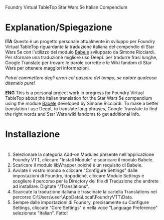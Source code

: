 Foundry Virtual TableTop Star Wars 5e Italian Compendium


# **Explanation/Spiegazione**

**ITA**
Questo è un progetto personale attualmente in sviluppo per Foundry Virtual TableTop riguardante la traduzione italiana del compendio di Star Wars 5e con l'utilizzo del modulo [Babele](https://gitlab.com/riccisi/foundryvtt-babele) sviluppato da Simone Ricciardi. Per sfornare una traduzione migliore uso DeepL per tradurre frasi lunghe, Google Translate per trovare le parole corrette e le Wiki fandom di Star Wars per ottenere maggiori informazioni. 

*Potrei commettere degli errori col passare del tempo, se notate qualcosa ditemelo pure!*

**ENG**
This is a personal project work in progress for Foundry Virtual TableTop about the italian translation for the Star Wars 5e compendium using the module [Babele](https://gitlab.com/riccisi/foundryvtt-babele) developed by Simone Ricciardi. To make a better translation i use DeepL to translate long phrases, Google Translate to find the right words and Star Wars wiki fandoms to get additional info. 


# <h1>Installazione<h1>
1. Selezionare la categoria Add-on Modules presente nell'applicazione Foundry VTT, cliccare "Install Module" e scaricare il modulo Babele.
2. Scaricare il modulo libWrapper poiché è un requisito di Babele.
3. Avviate il vostro mondo e cliccare "Configure Settings" dalle impostazioni di Foundry, dopodiché, cliccare Module Settings e scegliere il percorso per la Directory dei file di Traduzione che andrete ad installare. Digitate "/Translations".
4. Scaricate la traduzione italiana e trascinate la cartella Translations nel percorso C:\Users\user\AppData\Local\FoundryVTT\Data.
5. Sempre dalle impostazioni di Foundry, precisamente su Configure Settings, cliccate "Core Settings" e nella voce "Language Preference" selezionate "Italian". Fatto!
